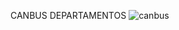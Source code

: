 CANBUS DEPARTAMENTOS
![canbus](https://github.com/GeomaticaNet/CanbusDepartamentos/assets/16272697/9e34ff67-70fe-4d62-b89c-39f5e7868f62)
